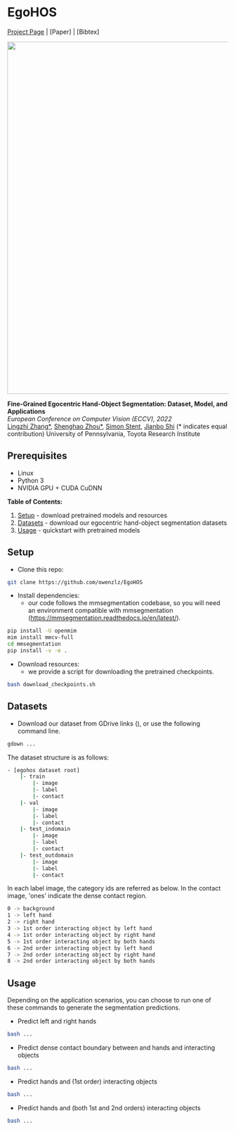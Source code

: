 # EgoHOS
[Project Page](https://chail.github.io/latent-composition/) |  [Paper] | [Bibtex]

<img src="https://github.com/owenzlz/EgoHOS/blob/main/stitch.gif" style="width:800px;">

**Fine-Grained Egocentric Hand-Object Segmentation: Dataset, Model, and Applications**\
*European Conference on Computer Vision (ECCV), 2022*\
[Lingzhi Zhang*](https://owenzlz.github.io/), [Shenghao Zhou*](https://scholar.google.com/citations?user=kWdwbUYAAAAJ&hl=en), [Simon Stent](https://scholar.google.com/citations?user=f3aij5UAAAAJ&hl=en), [Jianbo Shi](https://www.cis.upenn.edu/~jshi/) (* indicates equal contribution)
University of Pennsylvania, Toyota Research Institute

## Prerequisites
- Linux
- Python 3
- NVIDIA GPU + CUDA CuDNN

**Table of Contents:**<br>
1. [Setup](#setup) - download pretrained models and resources
2. [Datasets](#datasets) - download our egocentric hand-object segmentation datasets
3. [Usage](#pretrained) - quickstart with pretrained models<br>


## Setup
- Clone this repo:
```bash
git clone https://github.com/owenzlz/EgoHOS
```

- Install dependencies:
	- our code follows the mmsegmentation codebase, so you will need an environment compatible with mmsegmentation (https://mmsegmentation.readthedocs.io/en/latest/).
```bash
pip install -U openmim
mim install mmcv-full
cd mmsegmentation
pip install -v -e .
```

- Download resources:
	- we provide a script for downloading the pretrained checkpoints. 
```bash
bash download_checkpoints.sh
```


## Datasets
- Download our dataset from GDrive links (), or use the following command line.
```bash
gdown ...
```

The dataset structure is as follows: 
```bash
- [egohos dataset root]
    |- train
        |- image
        |- label
        |- contact
    |- val 
        |- image
        |- label
        |- contact
    |- test_indomain
        |- image
        |- label
        |- contact
    |- test_outdomain
        |- image
        |- label
        |- contact
```

In each label image, the category ids are referred as below. In the contact image, 'ones' indicate the dense contact region.  
```bash
0 -> background
1 -> left hand
2 -> right hand
3 -> 1st order interacting object by left hand
4 -> 1st order interacting object by right hand
5 -> 1st order interacting object by both hands
6 -> 2nd order interacting object by left hand
7 -> 2nd order interacting object by right hand
8 -> 2nd order interacting object by both hands
```

## Usage

Depending on the application scenarios, you can choose to run one of these commands to generate the segmentation predictions. 

- Predict left and right hands
```bash
bash ...
```

- Predict dense contact boundary between and hands and interacting objects
```bash
bash ...
```

- Predict hands and (1st order) interacting objects 
```bash
bash ...
```

- Predict hands and (both 1st and 2nd orders) interacting objects 
```bash
bash ...
```

